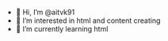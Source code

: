 - 👋 Hi, I’m @aitvk91
- 👀 I’m interested in html and content creating
- 🌱 I’m currently learning html

<!---
aitvk91/aitvk91 is a ✨ special ✨ repository because its `README.md` (this file) appears on your GitHub profile.
You can click the Preview link to take a look at your changes.
--->
